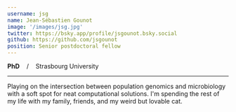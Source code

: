 ```yaml
---
username: jsg
name: Jean-Sébastien Gounot
image: '/images/jsg.jpg'
twitter: https://bsky.app/profile/jsgounot.bsky.social
github: https://github.com/jsgounot
position: Senior postdoctoral fellow
---
```


**PhD** &nbsp;&nbsp; / &nbsp;&nbsp; Strasbourg University

-----

Playing on the intersection between population genomics and microbiology with a soft spot for neat computational solutions. I'm spending the rest of my life with my family, friends, and my weird but lovable cat.